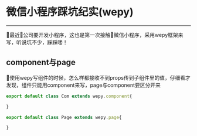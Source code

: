# 微信小程序踩坑纪实(wepy)

---

最近公司要开发小程序，这也是第一次接触微信小程序，采用wepy框架来写，听说坑不少，踩踩喽！

## component与page

使用wepy写组件的时候，怎么样都接收不到props传到子组件里的值，仔细看才发现，组件只能用component来写，page与component要区分开来

```js
export default class Com extends wepy.component{

}

export default class Page extends wepy.page{

}
```




